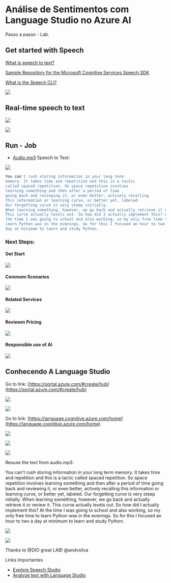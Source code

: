 # Análise de Sentimentos com Language Studio no Azure AI

Passo a passo - Lab.

## Get started with Speech

[What is speech to text?](https://learn.microsoft.com/en-us/azure/ai-services/speech-service/speech-to-text)

[Sample Repository for the Microsoft Cognitive Services Speech SDK](https://github.com/Azure-Samples/cognitive-services-speech-sdk)

[What is the Speech CLI?](https://learn.microsoft.com/en-us/azure/ai-services/speech-service/spx-overview)

![](./images/start_speech.png)

## Real-time speech to text

![](./images/speech_to_text.png)

![](./images/Real-time-speech-to-text.png)

## Run - Job

- [Audio.mp3](/audio/audio.mp3) Speech to Text:

![](./images/run_speech_audio_text.png)

```bash
You can't rush storing information in your long term
memory. It takes time and repetition and this is a tactic 
called spaced repetition. So space repetition involves 
learning something and then after a period of time 
going back and reviewing it, or even better, actively recalling 
this information or learning curve, or better yet, labeled. 
Our forgetting curve is very steep initially. 
When learning something, however, we go back and actually retrieve it or review it. 
This curve actually levels out. So how did I actually implement this? At 
the time I was going to school and also working, so my only free time to 
learn Python was in the evenings. So for this I focused an hour to two a 
day at minimum to learn and study Python. 
```

### Next Steps:

#### Get Start

![](./images/get_start.png)

#### Commom Scenarios

![](./images/commom_scenarios.png)

#### Related Services

![](./images/related_services.png)

#### Reviewm Pricing

![](./images/review_pricing.png)

#### Responsible use of AI

![](./images/responsible_ai.png)


## Conhecendo A Language Studio

Go to link: [https://portal.azure.com/#create/hub](https://portal.azure.com/#create/hub)

![](./images/language_service.png)

![](./images/language_service_features.png)

Go to link: [https://language.cognitive.azure.com/home](https://language.cognitive.azure.com/home)

![](./images/welcome_language_studio.png)

![](./images/language_studio_classify_text.png)

![](./images/analyze_sentiment_text.png)

Resuse the text from audio.mp3:

You can't rush storing information in your long term
memory. It takes time and repetition and this is a tactic 
called spaced repetition. So space repetition involves 
learning something and then after a period of time 
going back and reviewing it, or even better, actively recalling 
this information or learning curve, or better yet, labeled. 
Our forgetting curve is very steep initially. 
When learning something, however, we go back and actually retrieve it or review it. 
This curve actually levels out. So how did I actually implement this? At 
the time I was going to school and also working, so my only free time to 
learn Python was in the evenings. So for this I focused an hour to two a 
day at minimum to learn and study Python. 

![](./images/analyze_sentiment_text_results.png)

![](./images/analyze_sentiment_opinion.png)

Thanks to @DIO great LAB! @andvsilva




Links Importantes
- [Explore Speech Studio](https://microsoftlearning.github.io/mslearn-ai-fundamentals/Instructions/Labs/09-speech.html)
- [Analyze text with Language Studio](https://microsoftlearning.github.io/mslearn-ai-fundamentals/Instructions/Labs/06-text-analysis.html)
